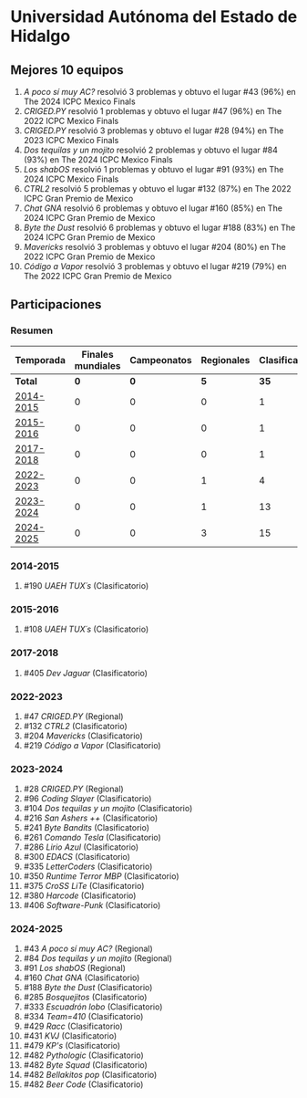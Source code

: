 ---
---

# Universidad Autónoma del Estado de Hidalgo

## Mejores 10 equipos

1. _A poco sí muy AC?_ resolvió 3 problemas y obtuvo el lugar #43 (96%) en The 2024 ICPC Mexico Finals
1. _CRIGED.PY_ resolvió 1 problemas y obtuvo el lugar #47 (96%) en The 2022 ICPC Mexico Finals
1. _CRIGED.PY_ resolvió 3 problemas y obtuvo el lugar #28 (94%) en The 2023 ICPC Mexico Finals
1. _Dos tequilas y un mojito_ resolvió 2 problemas y obtuvo el lugar #84 (93%) en The 2024 ICPC Mexico Finals
1. _Los shabOS_ resolvió 1 problemas y obtuvo el lugar #91 (93%) en The 2024 ICPC Mexico Finals
1. _CTRL2_ resolvió 5 problemas y obtuvo el lugar #132 (87%) en The 2022 ICPC Gran Premio de Mexico
1. _Chat GNA_ resolvió 6 problemas y obtuvo el lugar #160 (85%) en The 2024 ICPC Gran Premio de Mexico
1. _Byte the Dust_ resolvió 6 problemas y obtuvo el lugar #188 (83%) en The 2024 ICPC Gran Premio de Mexico
1. _Mavericks_ resolvió 3 problemas y obtuvo el lugar #204 (80%) en The 2022 ICPC Gran Premio de Mexico
1. _Código a Vapor_ resolvió 3 problemas y obtuvo el lugar #219 (79%) en The 2022 ICPC Gran Premio de Mexico

## Participaciones

### Resumen

| Temporada | Finales mundiales | Campeonatos | Regionales | Clasificatorios | Equipos |
| --- | --- | --- | --- | --- | --- |
| **Total** | **0** | **0** | **5** | **35** | **35** |
| [2014-2015](#2014-2015) | 0 | 0 | 0 | 1 | 1 |
| [2015-2016](#2015-2016) | 0 | 0 | 0 | 1 | 1 |
| [2017-2018](#2017-2018) | 0 | 0 | 0 | 1 | 1 |
| [2022-2023](#2022-2023) | 0 | 0 | 1 | 4 | 4 |
| [2023-2024](#2023-2024) | 0 | 0 | 1 | 13 | 13 |
| [2024-2025](#2024-2025) | 0 | 0 | 3 | 15 | 15 |

### 2014-2015

1. #190 _UAEH TUX´s_ (Clasificatorio)

### 2015-2016

1. #108 _UAEH TUX´s_ (Clasificatorio)

### 2017-2018

1. #405 _Dev Jaguar_ (Clasificatorio)

### 2022-2023

1. #47 _CRIGED.PY_ (Regional)
1. #132 _CTRL2_ (Clasificatorio)
1. #204 _Mavericks_ (Clasificatorio)
1. #219 _Código a Vapor_ (Clasificatorio)

### 2023-2024

1. #28 _CRIGED.PY_ (Regional)
1. #96 _Coding Slayer_ (Clasificatorio)
1. #104 _Dos tequilas y un mojito_ (Clasificatorio)
1. #216 _San Ashers ++_ (Clasificatorio)
1. #241 _Byte Bandits_ (Clasificatorio)
1. #261 _Comando Tesla_ (Clasificatorio)
1. #286 _Lirio Azul_ (Clasificatorio)
1. #300 _EDACS_ (Clasificatorio)
1. #335 _LetterCoders_ (Clasificatorio)
1. #350 _Runtime Terror MBP_ (Clasificatorio)
1. #375 _CroSS LiTe_ (Clasificatorio)
1. #380 _Harcode_ (Clasificatorio)
1. #406 _Software-Punk_ (Clasificatorio)

### 2024-2025

1. #43 _A poco sí muy AC?_ (Regional)
1. #84 _Dos tequilas y un mojito_ (Regional)
1. #91 _Los shabOS_ (Regional)
1. #160 _Chat GNA_ (Clasificatorio)
1. #188 _Byte the Dust_ (Clasificatorio)
1. #285 _Bosquejitos_ (Clasificatorio)
1. #333 _Escuadrón lobo_ (Clasificatorio)
1. #334 _Team=410_ (Clasificatorio)
1. #429 _Racc_ (Clasificatorio)
1. #431 _KVJ_ (Clasificatorio)
1. #479 _KP's_ (Clasificatorio)
1. #482 _Pythologic_ (Clasificatorio)
1. #482 _Byte Squad_ (Clasificatorio)
1. #482 _Bellakitos pop_ (Clasificatorio)
1. #482 _Beer Code_ (Clasificatorio)



